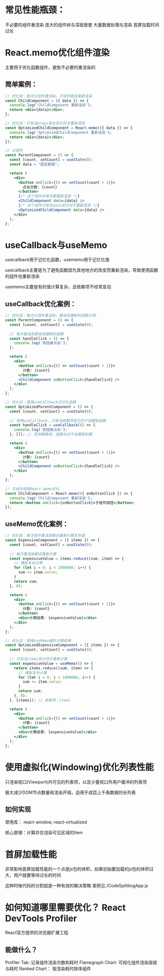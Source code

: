 # 常见性能瓶颈：
不必要的组件重渲染
庞大的组件树与深层嵌套
大量数据处理与渲染
首屏加载时间过长

# React.memo优化组件渲染
主要用于优化函数组件，避免不必要的重渲染的

## 简单案例：

```jsx
// 优化前：每次父组件重渲染，子组件都会重新渲染
const ChildComponent = ({ data }) => {
  console.log('ChildComponent 重新渲染');
  return <div>{data}</div>;
};

// 优化后：只有当props发生变化时才重新渲染
const OptimizedChildComponent = React.memo(({ data }) => {
  console.log('OptimizedChildComponent 重新渲染');
  return <div>{data}</div>;
});

// 父组件
const ParentComponent = () => {
  const [count, setCount] = useState(0);
  const data = "固定数据";

  return (
    <div>
      <button onClick={() => setCount(count + 1)}>
        点击次数: {count}
      </button>
      {/* 这个组件会每次都重新渲染 */}
      <ChildComponent data={data} />
      {/* 这个组件只有在data变化时才重新渲染 */}
      <OptimizedChildComponent data={data} />
    </div>
  );
};
```

# useCallback与useMemo
usecallback用于记忆化函数，usememo用于记忆化值

usecallback主要是为了避免函数因为其他地方的改变而重新渲染，导致使用函数的组件也重新渲染

usememo主要是有的值计算复杂，且依赖项不经常变动

## useCallback优化案例：

```jsx
// 优化前：每次父组件重渲染，都会创建新的函数引用
const ParentComponent = () => {
  const [count, setCount] = useState(0);
  
  // 每次重渲染都会创建新的函数
  const handleClick = () => {
    console.log('按钮被点击');
  };

  return (
    <div>
      <button onClick={() => setCount(count + 1)}>
        计数: {count}
      </button>
      <ChildComponent onButtonClick={handleClick} />
    </div>
  );
};

// 优化后：使用useCallback记忆化函数
const OptimizedParentComponent = () => {
  const [count, setCount] = useState(0);
  
  // 使用useCallback，只有当依赖项变化时才创建新函数
  const handleClick = useCallback(() => {
    console.log('按钮被点击');
  }, []); // 空依赖数组，函数永远不会重新创建

  return (
    <div>
      <button onClick={() => setCount(count + 1)}>
        计数: {count}
      </button>
      <ChildComponent onButtonClick={handleClick} />
    </div>
  );
};

// 子组件使用React.memo优化
const ChildComponent = React.memo(({ onButtonClick }) => {
  console.log('ChildComponent 重新渲染');
  return <button onClick={onButtonClick}>子组件按钮</button>;
});
```

## useMemo优化案例：

```jsx
// 优化前：每次组件重渲染都会重新计算复杂值
const ExpensiveComponent = ({ items }) => {
  const [count, setCount] = useState(0);
  
  // 每次重渲染都会重新计算
  const expensiveValue = items.reduce((sum, item) => {
    // 模拟复杂计算
    for (let i = 0; i < 1000000; i++) {
      sum += item.value;
    }
    return sum;
  }, 0);

  return (
    <div>
      <button onClick={() => setCount(count + 1)}>
        计数: {count}
      </button>
      <div>计算结果: {expensiveValue}</div>
    </div>
  );
};

// 优化后：使用useMemo缓存计算结果
const OptimizedExpensiveComponent = ({ items }) => {
  const [count, setCount] = useState(0);
  
  // 只有当items变化时才重新计算
  const expensiveValue = useMemo(() => {
    return items.reduce((sum, item) => {
      // 模拟复杂计算
      for (let i = 0; i < 1000000; i++) {
        sum += item.value;
      }
      return sum;
    }, 0);
  }, [items]); // 依赖项：items

  return (
    <div>
      <button onClick={() => setCount(count + 1)}>
        计数: {count}
      </button>
      <div>计算结果: {expensiveValue}</div>
    </div>
  );
};
```

# 使用虚拟化(Windowing)优化列表性能

只渲染视口(Viewport)内可见的列表项，以及少量视口外用户缓冲的列表项

极大减少DOM节点数量和渲染开销，适用于成百上千条数据的长列表

## 如何实现
常用库： react-window, react-virtualized

核心原理：计算并仅渲染可见区域的Item

# 首屏加载性能

非常影响首屏加载性能的一个点是js包的体积，如果初始要加载的js包的体积过大，用户就要等待过长的时间

这种时候代码的分割就是一种有效的解决策略
案例见./CodeSplittingApp.js

# 如何知道哪里需要优化？ React DevTools Profiler
React官方提供的浏览器扩展工程

## 能做什么？
Profiler Tab: 记录组件渲染次数和耗时
Flamegraph Chart: 可视化组件渲染层级与耗时
Ranked Chart： 按渲染耗时排序组件

